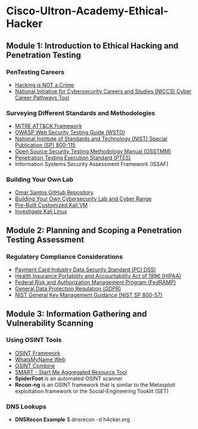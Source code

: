 # Cisco-Ultron-Academy-Ethical-Hacker

## Module 1: Introduction to Ethical Hacking and Penetration Testing

### PenTesting Careers
- [Hacking is NOT a Crime](https://www.hackingisnotacrime.org/)
- [National Initiative for Cybersecurity Careers and Studies (NICCS) Cyber Career Pathways Tool](https://niccs.cisa.gov/workforce-development/cyber-career-pathways-tool)

### Surveying Different Standards and Methodologies
- [MITRE ATT&CK Framework](https://attack.mitre.org)
- [OWASP Web Security Testing Guide (WSTG)](https://owasp.org/www-project-web-security-testing-guide/)
- [National Institute of Standards and Technology (NIST) Special Publication (SP) 800-115](https://csrc.nist.gov/pubs/sp/800/115/final)
- [Open Source Security Testing Methodology Manual (OSSTMM)](https://www.isecom.org)
- [Penetration Testing Execution Standard (PTES)](http://www.pentest-standard.org)
- Information Systems Security Assessment Framework (ISSAF)

### Building Your Own Lab
- [Omar Santos GitHub Repository](https://github.com/The-Art-of-Hacking/h4cker)
- [Building Your Own Cybersecurity Lab and Cyber Range](https://github.com/The-Art-of-Hacking/h4cker/tree/master/build_your_own_lab)
- [Pre-Built Customized Kali VM](https://skillsforall.com/resources/lab-downloads?courseLang=en-US)
- [Investigate Kali Linux](https://www.kali.org/docs/)

## Module 2: Planning and Scoping a Penetration Testing Assessment

### Regulatory Compliance Considerations
- [Payment Card Industry Data Security Standard (PCI DSS)](https://www.pcisecuritystandards.org/)
- [Health Insurance Portability and Accountability Act of 1996 (HIPAA)](https://www.cdc.gov/phlp/publications/topic/hipaa.html)
- [Federal Risk and Authorization Management Program (FedRAMP)](https://www.fedramp.gov/)
- [General Data Protection Regulation (GDPR)](https://gdpr-info.eu/)
- [NIST General Key Management Guidance (NIST SP 800-57)](https://csrc.nist.gov/projects/key-management/key-management-guidelines)

## Module 3: Information Gathering and Vulnerability Scanning

### Using OSINT Tools
- [OSINT Framework](https://osintframework.com/)
- [WhatsMyName Web](https://whatsmyname.app/)
- [OSINT Combine](https://whatsmyname.app/)
- [SMART - Start Me Aggregated Resource Tool](https://smart.myosint.training/)
- **SpiderFoot** is an automated OSINT scanner
- **Recon-ng** is an OSINT framework that is similar to the Metasploit exploitation framework or the Social-Engineering Tooklit (SET)

### DNS Lookups
- **DNSRecon Example** $ dnsrecon -d h4cker.org







